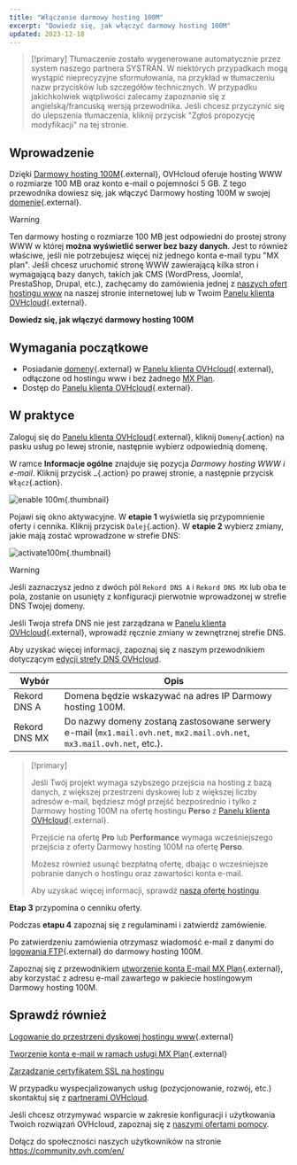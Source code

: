 ```yaml
---
title: "Włączanie darmowy hosting 100M"
excerpt: "Dowiedz się, jak włączyć darmowy hosting 100M"
updated: 2023-12-18
---
```


> [!primary]
> Tłumaczenie zostało wygenerowane automatycznie przez system naszego partnera SYSTRAN. W niektórych przypadkach mogą wystąpić nieprecyzyjne sformułowania, na przykład w tłumaczeniu nazw przycisków lub szczegółów technicznych. W przypadku jakichkolwiek wątpliwości zalecamy zapoznanie się z angielską/francuską wersją przewodnika. Jeśli chcesz przyczynić się do ulepszenia tłumaczenia, kliknij przycisk "Zgłoś propozycję modyfikacji" na tej stronie.
> 

## Wprowadzenie 

Dzięki [Darmowy hosting 100M](https://www.ovhcloud.com/pl/domains/free-web-hosting/){.external}, OVHcloud oferuje hosting WWW o rozmiarze 100 MB oraz konto e-mail o pojemności 5 GB. Z tego przewodnika dowiesz się, jak włączyć Darmowy hosting 100M w swojej [domenie](https://www.ovhcloud.com/pl/domains/){.external}.

> [!warning]
>
> Ten darmowy hosting o rozmiarze 100 MB jest odpowiedni do prostej strony WWW w której **można wyświetlić serwer bez bazy danych**.
> Jest to również właściwe, jeśli nie potrzebujesz więcej niż jednego konta e-mail typu "MX plan". 
> Jeśli chcesz uruchomić stronę WWW zawierającą kilka stron i wymagającą bazy danych, takich jak CMS (WordPress, Joomla!, PrestaShop, Drupal, etc.), zachęcamy do zamówienia jednej z [naszych ofert hostingu www](https://www.ovhcloud.com/pl/web-hosting/) na naszej stronie internetowej lub w Twoim [Panelu klienta OVHcloud](https://www.ovh.com/auth/?action=gotomanager&from=https://www.ovh.pl/&ovhSubsidiary=pl){.external}.
>

**Dowiedz się, jak włączyć darmowy hosting 100M**

## Wymagania początkowe

- Posiadanie [domeny](https://www.ovhcloud.com/pl/domains/){.external} w [Panelu klienta OVHcloud](https://www.ovh.com/auth/?action=gotomanager&from=https://www.ovh.pl/&ovhSubsidiary=pl){.external}, odłączone od hostingu www i bez żadnego [MX Plan](/pages/web_cloud/email_and_collaborative_solutions/mx_plan/email_generalities).
- Dostęp do [Panelu klienta OVHcloud](https://www.ovh.com/auth/?action=gotomanager&from=https://www.ovh.pl/&ovhSubsidiary=pl){.external}.

## W praktyce

Zaloguj się do [Panelu klienta OVHcloud](https://www.ovh.com/auth/?action=gotomanager&from=https://www.ovh.pl/&ovhSubsidiary=pl){.external}, kliknij `Domeny`{.action}  na pasku usług po lewej stronie, następnie wybierz odpowiednią domenę.

W ramce **Informacje ogólne** znajduje się pozycja *Darmowy hosting WWW i e-mail*. Kliknij przycisk `…`{.action} po prawej stronie, a następnie przycisk `Włącz`{.action}.

![enable 100m](https://raw.githubusercontent.com/ovh/docs/develop/templates/control-panel/product-selection/web-cloud/domain-dns/general-information/enable-100m.png){.thumbnail}

Pojawi się okno aktywacyjne. W **etapie 1** wyświetla się przypomnienie oferty i cennika. Kliknij przycisk `Dalej`{.action}. W **etapie 2** wybierz zmiany, jakie mają zostać wprowadzone w strefie DNS:

![activate100m](https://raw.githubusercontent.com/ovh/docs/develop/templates/control-panel/product-selection/web-cloud/order/order-100m-step-2.png){.thumbnail}

> [!warning]
>
> Jeśli zaznaczysz jedno z dwóch pól `Rekord DNS A` i `Rekord DNS MX` lub oba te pola, zostanie on usunięty z konfiguracji pierwotnie wprowadzonej w strefie DNS Twojej domeny.
>
> Jeśli Twoja strefa DNS nie jest zarządzana w [Panelu klienta OVHcloud](https://www.ovh.com/auth/?action=gotomanager&from=https://www.ovh.pl/&ovhSubsidiary=pl){.external}, wprowadź ręcznie zmiany w zewnętrznej strefie DNS.
>
> Aby uzyskać więcej informacji, zapoznaj się z naszym przewodnikiem dotyczącym [edycji strefy DNS OVHcloud](/pages/web_cloud/domains/dns_zone_edit).
>

| Wybór                                       	| Opis                                                                                                               								|
|--------------------------------------------	|-----------------------------------------------------------------------------------------------------------------------------------------------------------|
| Rekord DNS A                         	| Domena będzie wskazywać na adres IP Darmowy hosting 100M.                                               								|
| Rekord DNS MX 	| Do nazwy domeny zostaną zastosowane serwery e-mail (`mx1.mail.ovh.net`, `mx2.mail.ovh.net`, `mx3.mail.ovh.net`, etc.). 	|

> [!primary]
>
> Jeśli Twój projekt wymaga szybszego przejścia na hosting z bazą danych, z większej przestrzeni dyskowej lub z większej liczby adresów e-mail, będziesz mógł przejść bezpośrednio i tylko z Darmowy hosting 100M na ofertę hostingu **Perso** z [Panelu klienta OVHcloud](https://www.ovh.com/auth/?action=gotomanager&from=https://www.ovh.pl/&ovhSubsidiary=pl){.external}.
>
> Przejście na ofertę **Pro** lub **Performance** wymaga wcześniejszego przejścia z oferty Darmowy hosting 100M na ofertę **Perso**.
>
> Możesz również usunąć bezpłatną ofertę, dbając o wcześniejsze pobranie danych o hostingu oraz zawartości konta e-mail.
>
> Aby uzyskać więcej informacji, sprawdź [naszą ofertę hostingu](https://www.ovhcloud.com/pl/web-hosting/).
>

**Etap 3** przypomina o cenniku oferty. 

Podczas **etapu 4** zapoznaj się z regulaminami i zatwierdź zamówienie.

Po zatwierdzeniu zamówienia otrzymasz wiadomość e-mail z danymi do [logowania FTP](/pages/web_cloud/web_hosting/ftp_connection){.external} do darmowy hosting 100M.

Zapoznaj się z przewodnikiem [utworzenie konta E-mail MX Plan](/pages/web_cloud/email_and_collaborative_solutions/mx_plan/email_creation){.external}, aby korzystać z adresu e-mail zawartego w pakiecie hostingowym Darmowy hosting 100M.

## Sprawdź również

[Logowanie do przestrzeni dyskowej hostingu www](/pages/web_cloud/web_hosting/ftp_connection){.external}

[Tworzenie konta e-mail w ramach usługi MX Plan](/pages/web_cloud/email_and_collaborative_solutions/mx_plan/email_creation){.external}

[Zarządzanie certyfikatem SSL na hostingu](/pages/web_cloud/web_hosting/ssl_on_webhosting)

W przypadku wyspecjalizowanych usług (pozycjonowanie, rozwój, etc.) skontaktuj się z [partnerami OVHcloud](https://partner.ovhcloud.com/pl/directory/).

Jeśli chcesz otrzymywać wsparcie w zakresie konfiguracji i użytkowania Twoich rozwiązań OVHcloud, zapoznaj się z [naszymi ofertami pomocy](/links/support).

Dołącz do społeczności naszych użytkowników na stronie <https://community.ovh.com/en/>